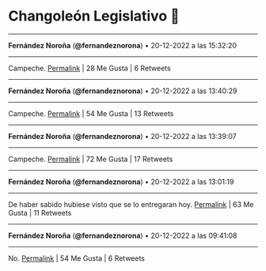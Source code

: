 # Changoleón Legislativo 🙈
*****
**Fernández Noroña** (**@fernandeznorona**) • 20-12-2022 a las 15:32:20
*****
Campeche.
[Permalink](https://twitter.com/fernandeznorona/status/1605345387375923200) | 28 Me Gusta | 6 Retweets
*****
**Fernández Noroña** (**@fernandeznorona**) • 20-12-2022 a las 13:40:29
*****
Campeche.
[Permalink](https://twitter.com/fernandeznorona/status/1605317239112097793) | 54 Me Gusta | 13 Retweets
*****
**Fernández Noroña** (**@fernandeznorona**) • 20-12-2022 a las 13:39:07
*****
Campeche.
[Permalink](https://twitter.com/fernandeznorona/status/1605316892800999424) | 72 Me Gusta | 17 Retweets
*****
**Fernández Noroña** (**@fernandeznorona**) • 20-12-2022 a las 13:01:19
*****
De haber sabido hubiese visto que se lo entregaran hoy.
[Permalink](https://twitter.com/fernandeznorona/status/1605307380077826048) | 63 Me Gusta | 11 Retweets
*****
**Fernández Noroña** (**@fernandeznorona**) • 20-12-2022 a las 09:41:08
*****
No.
[Permalink](https://twitter.com/fernandeznorona/status/1605257004385181714) | 54 Me Gusta | 6 Retweets